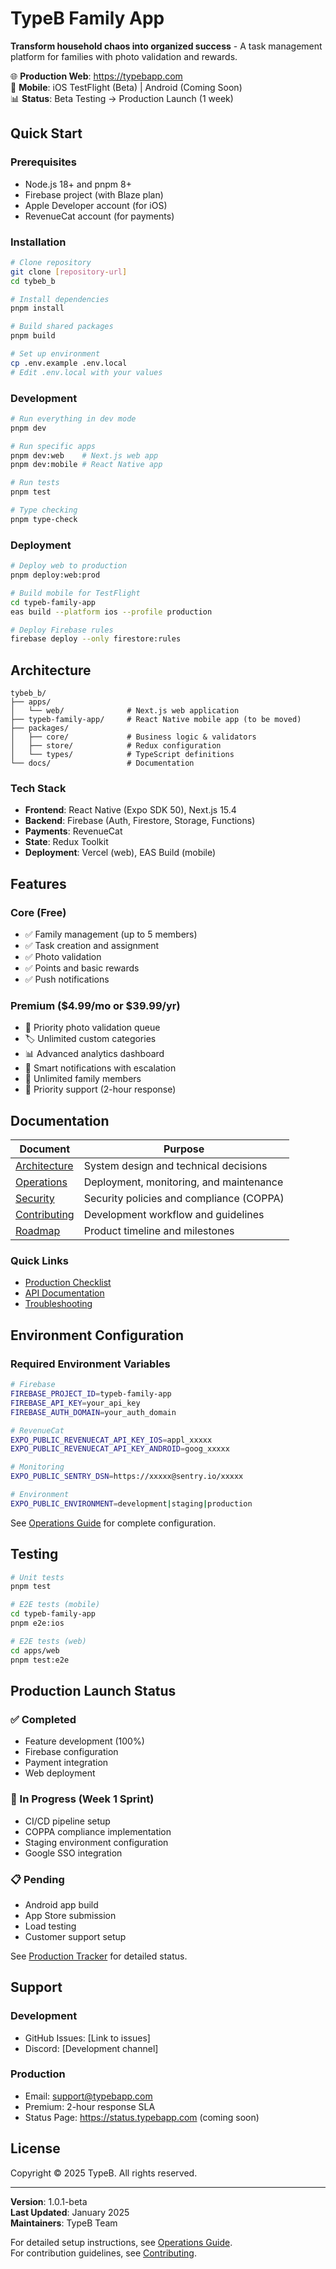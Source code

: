 # TypeB Family App

**Transform household chaos into organized success** - A task management platform for families with photo validation and rewards.

🌐 **Production Web**: https://typebapp.com  
📱 **Mobile**: iOS TestFlight (Beta) | Android (Coming Soon)  
📊 **Status**: Beta Testing → Production Launch (1 week)  

## Quick Start

### Prerequisites
- Node.js 18+ and pnpm 8+
- Firebase project (with Blaze plan)
- Apple Developer account (for iOS)
- RevenueCat account (for payments)

### Installation

```bash
# Clone repository
git clone [repository-url]
cd tybeb_b

# Install dependencies
pnpm install

# Build shared packages
pnpm build

# Set up environment
cp .env.example .env.local
# Edit .env.local with your values
```

### Development

```bash
# Run everything in dev mode
pnpm dev

# Run specific apps
pnpm dev:web    # Next.js web app
pnpm dev:mobile # React Native app

# Run tests
pnpm test

# Type checking
pnpm type-check
```

### Deployment

```bash
# Deploy web to production
pnpm deploy:web:prod

# Build mobile for TestFlight
cd typeb-family-app
eas build --platform ios --profile production

# Deploy Firebase rules
firebase deploy --only firestore:rules
```

## Architecture

```
tybeb_b/
├── apps/
│   └── web/              # Next.js web application
├── typeb-family-app/     # React Native mobile app (to be moved)
├── packages/
│   ├── core/             # Business logic & validators  
│   ├── store/            # Redux configuration
│   └── types/            # TypeScript definitions
└── docs/                 # Documentation
```

### Tech Stack
- **Frontend**: React Native (Expo SDK 50), Next.js 15.4
- **Backend**: Firebase (Auth, Firestore, Storage, Functions)
- **Payments**: RevenueCat
- **State**: Redux Toolkit
- **Deployment**: Vercel (web), EAS Build (mobile)

## Features

### Core (Free)
- ✅ Family management (up to 5 members)
- ✅ Task creation and assignment
- ✅ Photo validation
- ✅ Points and basic rewards
- ✅ Push notifications

### Premium ($4.99/mo or $39.99/yr)
- 📸 Priority photo validation queue
- 🏷️ Unlimited custom categories
- 📊 Advanced analytics dashboard
- 🔔 Smart notifications with escalation
- 👥 Unlimited family members
- 🎯 Priority support (2-hour response)

## Documentation

| Document | Purpose |
|----------|---------|
| [Architecture](./docs/ARCHITECTURE.md) | System design and technical decisions |
| [Operations](./docs/OPERATIONS.md) | Deployment, monitoring, and maintenance |
| [Security](./docs/SECURITY.md) | Security policies and compliance (COPPA) |
| [Contributing](./docs/CONTRIBUTING.md) | Development workflow and guidelines |
| [Roadmap](./docs/ROADMAP.md) | Product timeline and milestones |

### Quick Links
- [Production Checklist](./docs/PRODUCTION-READINESS-TRACKER.md)
- [API Documentation](./docs/API.md)
- [Troubleshooting](./docs/TROUBLESHOOTING.md)

## Environment Configuration

### Required Environment Variables

```bash
# Firebase
FIREBASE_PROJECT_ID=typeb-family-app
FIREBASE_API_KEY=your_api_key
FIREBASE_AUTH_DOMAIN=your_auth_domain

# RevenueCat
EXPO_PUBLIC_REVENUECAT_API_KEY_IOS=appl_xxxxx
EXPO_PUBLIC_REVENUECAT_API_KEY_ANDROID=goog_xxxxx

# Monitoring
EXPO_PUBLIC_SENTRY_DSN=https://xxxxx@sentry.io/xxxxx

# Environment
EXPO_PUBLIC_ENVIRONMENT=development|staging|production
```

See [Operations Guide](./docs/OPERATIONS.md) for complete configuration.

## Testing

```bash
# Unit tests
pnpm test

# E2E tests (mobile)
cd typeb-family-app
pnpm e2e:ios

# E2E tests (web)
cd apps/web
pnpm test:e2e
```

## Production Launch Status

### ✅ Completed
- Feature development (100%)
- Firebase configuration
- Payment integration
- Web deployment

### 🚧 In Progress (Week 1 Sprint)
- CI/CD pipeline setup
- COPPA compliance implementation
- Staging environment configuration
- Google SSO integration

### 📋 Pending
- Android app build
- App Store submission
- Load testing
- Customer support setup

See [Production Tracker](./docs/PRODUCTION-READINESS-TRACKER.md) for detailed status.

## Support

### Development
- GitHub Issues: [Link to issues]
- Discord: [Development channel]

### Production
- Email: support@typebapp.com
- Premium: 2-hour response SLA
- Status Page: https://status.typebapp.com (coming soon)

## License

Copyright © 2025 TypeB. All rights reserved.

---

**Version**: 1.0.1-beta  
**Last Updated**: January 2025  
**Maintainers**: TypeB Team  

For detailed setup instructions, see [Operations Guide](./docs/OPERATIONS.md).  
For contribution guidelines, see [Contributing](./docs/CONTRIBUTING.md).